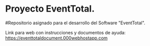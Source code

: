 # Proyecto EventTotal.
#Repositorio asignado para el desarrollo del Software "EventTotal".

Link para web con instrucciones y documentos de ayuda: https://eventtotaldocument.000webhostapp.com
